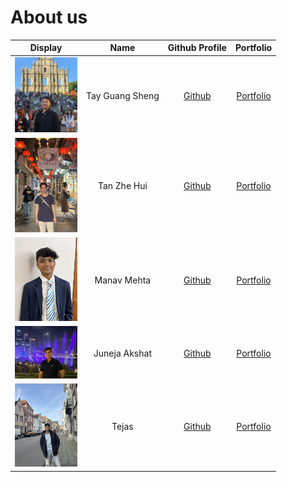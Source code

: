 # About us
| Display                                     |      Name       |               Github Profile               |             Portfolio              |
|---------------------------------------------|:---------------:|:------------------------------------------:|:----------------------------------:|
| <img src="profiledisplay/TayGuangSheng_Display.jpg" alt="Tay Guang Sheng" width="100"> | Tay Guang Sheng | [Github](https://github.com/TayGuangSheng) | [Portfolio](team/tayguangsheng.md) |
| <img src="profiledisplay/TanZheHui_Display.jpg" alt="Tan Zhe Hui" width="100">   |   Tan Zhe Hui   |     [Github](https://github.com/ae-24)     |     [Portfolio](team/ae-24.md)     |
| <img src="profiledisplay/MehtaManav_Display.jpg" alt="Manav Mehta" width="100">  |   Manav Mehta   |   [Github](https://github.com/manavm12)    |   [Portfolio](team/manavm12.md)    |
| <img src="profiledisplay/JunejaAkshat_Display.jpg" alt="Juneja Akshat" width="100"> |  Juneja Akshat  |   [Github](https://github.com/juneja999)   |   [Portfolio](team/juneja999.md)   |
| <img src="profiledisplay/Tejas_Display.jpeg" alt="Tejas" width="100">      |      Tejas      |  [Github](https://github.com/tejaskumar0)  |  [Portfolio](team/tejaskumar0.md)  |